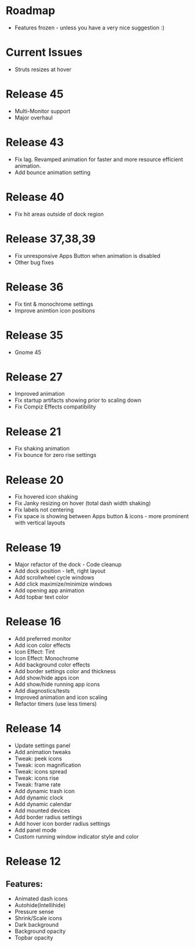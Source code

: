 # Roadmap

* Features frozen - unless you have a very nice suggestion :)

# Current Issues

* Struts resizes at hover

# Release 45

* Multi-Monitor support
* Major overhaul

# Release 43

* Fix lag. Revamped animation for faster and more resource efficient animation.
* Add bounce animation setting

# Release 40

* Fix hit areas outside of dock region

# Release 37,38,39

* Fix unresponsive Apps Button when animation is disabled
* Other bug fixes

# Release 36

* Fix tint & monochrome settings
* Improve animtion icon positions

# Release 35

* Gnome 45

# Release 27

* Improved animation
* Fix startup artifacts showing prior to scaling down
* Fix Compiz Effects compatibility

# Release 21

* Fix shaking animation
* Fix bounce for zero rise settings

# Release 20

* Fix hovered icon shaking
* Fix Janky resizing on hover (total dash width shaking)
* Fix labels not centering
* Fix space is showing between Apps button & icons - more prominent with vertical layouts


# Release 19

* Major refactor of the dock - Code cleanup
* Add dock position - left, right layout
* Add scrollwheel cycle windows
* Add click maximize/minimize windows
* Add opening app animation
* Add topbar text color 

# Release 16

* Add preferred monitor
* Add icon color effects
* Icon Effect: Tint
* Icon Effect: Monochrome
* Add background color effects
* Add border settings color and thickness
* Add show/hide apps icon
* Add show/hide running app icons
* Add diagnostics/tests
* Improved animation and icon scaling
* Refactor timers (use less timers)


# Release 14

* Update settings panel
* Add animation tweaks
* Tweak: peek icons
* Tweak: icon magnification
* Tweak: icons spread
* Tweak: icons rise
* Tweak: frame rate
* Add dynamic trash icon
* Add dynamic clock
* Add dynamic calendar
* Add mounted devices 
* Add border radius settings
* Add hover icon border radius settings
* Add panel mode
* Custom running window indicator style and color

# Release 12

## Features:
* Animated dash icons
* Autohide(Intellihide)
* Pressure sense
* Shrink/Scale icons
* Dark background
* Background opacity
* Topbar opacity

